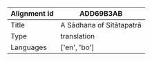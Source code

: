 |Alignment id | ADD69B3AB
| --- | --- 
|Title | A Sādhana of Sitātapatrā 
|Type | translation
|Languages | ['en', 'bo']
